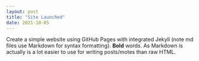```yaml
---
layout: post
title: "Site Launched"
date: 2021-10-05
---
```


Create a simple website using GitHub Pages with integrated Jekyll (note md files use Markdown for syntax formatting). **Bold** words. As Markdown is actually is a lot easier to use for writing posts/motes than raw HTML.
